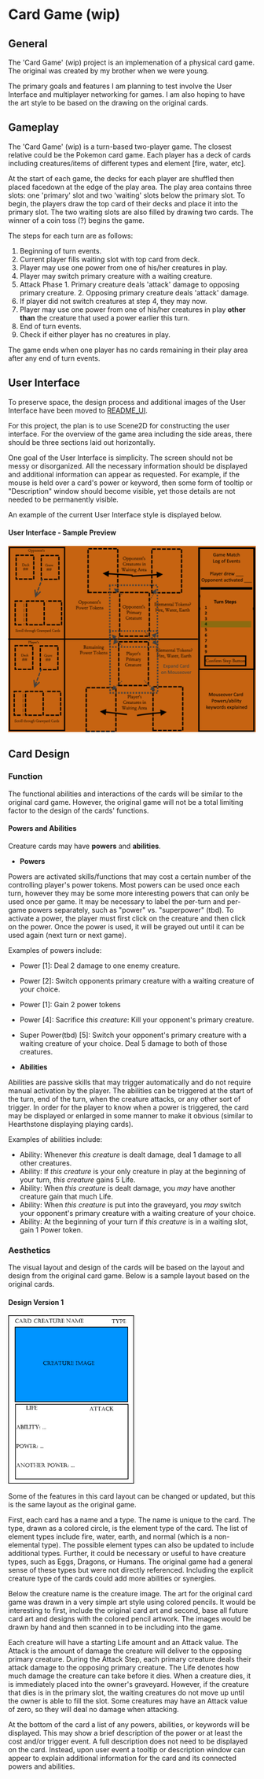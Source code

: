 # Card Game (wip)
## General
The 'Card Game' (wip) project is an implemenation of a physical card game. The original was created by my brother when we were young.

The primary goals and features I am planning to test involve the User Interface and multiplayer networking for games. I am also hoping to have the art style to be based on the drawing on the original cards.

## Gameplay

The 'Card Game' (wip) is a turn-based two-player game. The closest relative could be the Pokemon card game. Each player has a deck of cards including creatures/items of different types and element [fire, water, etc].

At the start of each game, the decks for each player are shuffled then placed facedown at the edge of the play area. The play area contains three slots: one 'primary' slot and two 'waiting' slots below the primary slot. To begin, the players draw the top card of their decks and place it into the primary slot. The two waiting slots are also filled by drawing two cards. The winner of a coin toss (?) begins the game.



The steps for each turn are as follows:

  1. Beginning of turn events.
  2. Current player fills waiting slot with top card from deck.
  3. Player may use one power from one of his/her creatures in play.
  4. Player may switch primary creature with a waiting creature.
  5. Attack Phase
    1. Primary creature deals 'attack' damage to opposing primary creature.
    2. Opposing primary creature deals 'attack' damage.
  6. If player did not switch creatures at step 4, they may now.
  7. Player may use one power from one of his/her creatures in play **other than** the creature that used a power earlier this turn.
  8. End of turn events.
  9. Check if either player has no creatures in play.

The game ends when one player has no cards remaining in their play area after any end of turn events.

## User Interface

To preserve space, the design process and additional images of the User Interface have been moved to [README_UI]("README_UI.md").

For this project, the plan is to use Scene2D for constructing the user interface. For the overview of the game area including the side areas, there should be three sections laid out horizontally.

One goal of the User Interface is simplicity. The screen should not be messy or disorganized. All the necessary information should be displayed and additional information can appear as requested. For example, if the mouse is held over a card's power or keyword, then some form of tooltip or "Description" window should become visible, yet those details are not needed to be permanently visible.

An example of the current User Interface style is displayed below.

#### User Interface - Sample Preview
<img src="screenshots/cardgame-infographic-4.png" alt="Card Game sample view layout version 4" width="512"/>

## Card Design

### Function

The functional abilities and interactions of the cards will be similar to the original card game. However, the original game will not be a total limiting factor to the design of the cards' functions.

#### Powers and Abilities
Creature cards may have **powers** and **abilities**.

  * **Powers**

  Powers are activated skills/functions that may cost a certain number of the controlling player's power tokens. Most powers can be used once each turn, however they may be some more interesting powers that can only be used once per game. It may be necessary to label the per-turn and per-game powers separately, such as "power" vs. "superpower" (tbd). To activate a power, the player must first click on the creature and then click on the power. Once the power is used, it will be grayed out until it can be used again (next turn or next game).

  Examples of powers include:
   * Power [1]: Deal 2 damage to one enemy creature.
   * Power [2]: Switch opponents primary creature with a waiting creature of your choice.
   * Power [1]: Gain 2 power tokens
   * Power [4]: Sacrifice *this creature*: Kill your opponent's primary creature.
   * Super Power(tbd) [5]: Switch your opponent's primary creature with a waiting creature of your choice. Deal 5 damage to both of those creatures.

  * **Abilities**

  Abilities are passive skills that may trigger automatically and do not require manual activation by the player. The abilities can be triggered at the start of the turn, end of the turn, when the creature attacks, or any other sort of trigger. In order for the player to know when a power is triggered, the card may be displayed or enlarged in some manner to make it obvious (similar to Hearthstone displaying playing cards).

  Examples of abilities include:
   * Ability: Whenever *this creature* is dealt damage, deal 1 damage to all other creatures.
   * Ability: If *this creature* is your only creature in play at the beginning of your turn, *this creature* gains 5 Life.
   * Ability: When *this creature* is dealt damage, you *may* have another creature gain that much Life.
   * Ability: When *this creature* is put into the graveyard, you *may* switch your opponent's primary creature with a waiting creature of your choice.
   * Ability: At the beginning of your turn if *this creature* is in a waiting slot, gain 1 Power token.


### Aesthetics

The visual layout and design of the cards will be based on the layout and design from the original card game. Below is a sample layout based on the original cards.

#### Design Version 1
<img src="screenshots/card-design-1.png" alt="Card Design version 1" width="256"/>

Some of the features in this card layout can be changed or updated, but this is the same layout as the original game.

First, each card has a name and a type. The name is unique to the card. The type, drawn as a colored circle, is the element type of the card. The list of element types include fire, water, earth, and normal (which is a non-elemental type). The possible element types can also be updated to include additional types. Further, it could be necessary or useful to have creature types, such as Eggs, Dragons, or Humans. The original game had a general sense of these types but were not directly referenced. Including the explicit creature type of the cards could add more abilities or synergies.

Below the creature name is the creature image. The art for the original card game was drawn in a very simple art style using colored pencils. It would be interesting to first, include the original card art and second, base all future card art and designs with the colored pencil artwork. The  images would be drawn by hand and then scanned in to be including into the game.

Each creature will have a starting Life amount and an Attack value. The Attack is the amount of damage the creature will deliver to the opposing primary creature. During the Attack Step, each primary creature deals their attack damage to the opposing primary creature. The Life denotes how much damage the creature can take before it dies. When a creature dies, it is immediately placed into the owner's graveyard. However, if the creature that dies is in the primary slot, the waiting creatures do not move up until the owner is able to fill the slot. Some creatures may have an Attack value of zero, so they will deal no damage when attacking.

At the bottom of the card a list of any powers, abilities, or keywords will be displayed. This may show a brief description of the power or at least the cost and/or trigger event. A full description does not need to be displayed on the card. Instead, upon user event a tooltip or description window can appear to explain additional information for the card and its connected powers and abilities.
